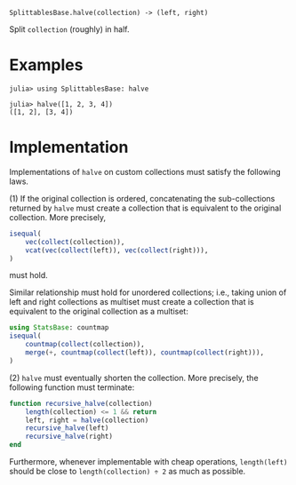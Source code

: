     SplittablesBase.halve(collection) -> (left, right)

Split `collection` (roughly) in half.

# Examples
```jldoctest
julia> using SplittablesBase: halve

julia> halve([1, 2, 3, 4])
([1, 2], [3, 4])
```

# Implementation

Implementations of `halve` on custom collections must satisfy the
following laws.

(1) If the original collection is ordered, concatenating the
sub-collections returned by `halve` must create a collection that is
equivalent to the original collection.  More precisely,

```julia
isequal(
    vec(collect(collection)),
    vcat(vec(collect(left)), vec(collect(right))),
)
```

must hold.

Similar relationship must hold for unordered collections; i.e., taking
union of left and right collections as multiset must create a
collection that is equivalent to the original collection as a
multiset:

```julia
using StatsBase: countmap
isequal(
    countmap(collect(collection)),
    merge(+, countmap(collect(left)), countmap(collect(right))),
)
```

(2) `halve` must eventually shorten the collection.  More precisely,
the following function must terminate:

```julia
function recursive_halve(collection)
    length(collection) <= 1 && return
    left, right = halve(collection)
    recursive_halve(left)
    recursive_halve(right)
end
```

Furthermore, whenever implementable with cheap operations,
`length(left)` should be close to `length(collection) ÷ 2` as much as
possible.
